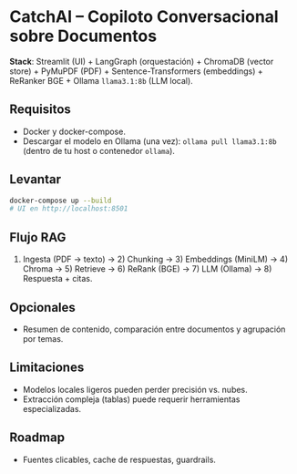 # CatchAI – Copiloto Conversacional sobre Documentos

**Stack**: Streamlit (UI) + LangGraph (orquestación) + ChromaDB (vector store) + PyMuPDF (PDF) + Sentence-Transformers (embeddings) + ReRanker BGE + Ollama `llama3.1:8b` (LLM local).

## Requisitos
- Docker y docker-compose.
- Descargar el modelo en Ollama (una vez): `ollama pull llama3.1:8b` (dentro de tu host o contenedor `ollama`).

## Levantar
```bash
docker-compose up --build
# UI en http://localhost:8501
```

## Flujo RAG
1) Ingesta (PDF → texto) → 2) Chunking → 3) Embeddings (MiniLM) → 4) Chroma → 5) Retrieve → 6) ReRank (BGE) → 7) LLM (Ollama) → 8) Respuesta + citas.

## Opcionales
- Resumen de contenido, comparación entre documentos y agrupación por temas.

## Limitaciones
- Modelos locales ligeros pueden perder precisión vs. nubes.
- Extracción compleja (tablas) puede requerir herramientas especializadas.

## Roadmap
- Fuentes clicables, cache de respuestas, guardrails.
